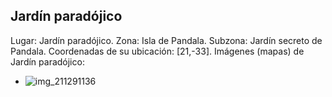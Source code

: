 ## Jardín paradójico
Lugar: Jardín paradójico.
Zona: Isla de Pandala.
Subzona: Jardín secreto de Pandala.
Coordenadas de su ubicación: [21,-33].
Imágenes (mapas) de Jardín paradójico:
- ![img_211291136](https://media.discordapp.net/attachments/1115311447145193482/1115350155181432992/211291136.jpg)
